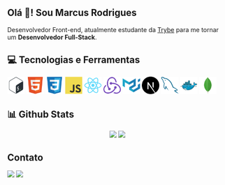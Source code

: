 ## Olá 👋! Sou Marcus Rodrigues

Desenvolvedor Front-end, atualmente estudante da [Trybe](https://betrybe.com) para me tornar um <b>Desenvolvedor Full-Stack</b>.

## 💻 Tecnologias e Ferramentas

<p align="left">
  <img src="https://raw.githubusercontent.com/devicons/devicon/master/icons/bash/bash-original.svg" alt="bash" width="40" height="40" /> 
  <img src="https://github.com/devicons/devicon/blob/master/icons/html5/html5-original.svg" alt="html5" width="40" height="40"/> 
  <img src="https://github.com/devicons/devicon/blob/master/icons/css3/css3-original.svg" alt="css3" width="40" height="40"/> 
  <img src="https://raw.githubusercontent.com/devicons/devicon/master/icons/javascript/javascript-original.svg" alt="javascript" width="40" height="40"/> 
  <img src="https://github.com/devicons/devicon/blob/master/icons/react/react-original.svg" alt="react" width="40" height="40"/> 
  <img src="https://raw.githubusercontent.com/devicons/devicon/master/icons/redux/redux-original.svg" alt="redux" width="40" height="40"/>
  <img src="https://github.com/devicons/devicon/blob/master/icons/materialui/materialui-original.svg" alt="materialui" width="40" height="40"/>
  <img src="https://github.com/devicons/devicon/blob/master/icons/nextjs/nextjs-original.svg" alt="nextjs" width="40" height="40"/>
  <img src="https://github.com/devicons/devicon/blob/master/icons/mysql/mysql-original.svg" alt="mysql" width="40" height="40"/>
  <img src="https://github.com/devicons/devicon/blob/master/icons/docker/docker-original.svg" alt="docker" width="40" height="40"/>
  <img src="https://github.com/devicons/devicon/blob/master/icons/mongodb/mongodb-original.svg" alt="docker" width="40" height="40"/>
</p> 

## 📊 Github Stats
<div align="center">
  <img height="155px" src="https://github-readme-stats.vercel.app/api?username=marcusrodriguesdev&show_icons=true&theme=dracula&include_all_commits=true&count_private=true&icon_color=48cae4&title_color=D4D4D4&bg_color=1A1D21"/>
  <img height="155px" src="https://github-readme-stats.vercel.app/api/top-langs/?username=marcusrodriguesdev&layout=compact&langs_count=7&theme=dracula&title_color=D4D4D4&bg_color=1A1D21"/>
</div>

## Contato

<div>
  <a href="https://www.linkedin.com/in/marcusrodriguesdev/" target="_blank"><img src="https://img.shields.io/badge/-LinkedIn-%230077B5?style=for-the-badge&logo=linkedin&logoColor=white" target="_blank"></a> 
  <a href = "mailto:[marcusrodriguesdev@gmail.com]"><img src="https://img.shields.io/badge/-Gmail-%23333?style=for-the-badge&logo=gmail&logoColor=white" target="_blank"></a>
</div>
